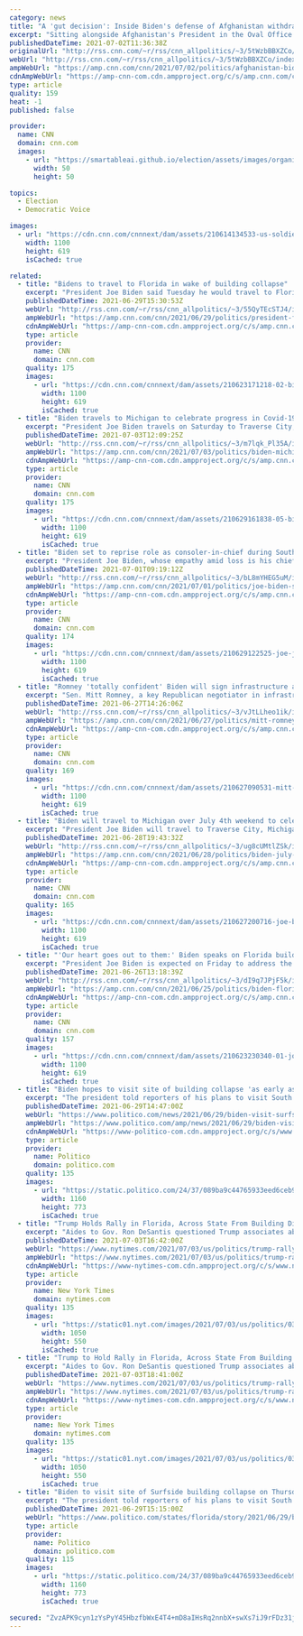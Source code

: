 ```yaml
---
category: news
title: "A 'gut decision': Inside Biden's defense of Afghanistan withdrawal amid warnings of country's collapse"
excerpt: "Sitting alongside Afghanistan's President in the Oval Office last week, President Joe Biden didn't try to sugarcoat the situation: Things were not looking great for his guest's country.\n    \n"
publishedDateTime: 2021-07-02T11:36:38Z
originalUrl: "http://rss.cnn.com/~r/rss/cnn_allpolitics/~3/5tWzbBBXZCo/index.html"
webUrl: "http://rss.cnn.com/~r/rss/cnn_allpolitics/~3/5tWzbBBXZCo/index.html"
ampWebUrl: "https://amp.cnn.com/cnn/2021/07/02/politics/afghanistan-biden-withdrawal-security/index.html"
cdnAmpWebUrl: "https://amp-cnn-com.cdn.ampproject.org/c/s/amp.cnn.com/cnn/2021/07/02/politics/afghanistan-biden-withdrawal-security/index.html"
type: article
quality: 159
heat: -1
published: false

provider:
  name: CNN
  domain: cnn.com
  images:
    - url: "https://smartableai.github.io/election/assets/images/organizations/cnn.com-50x50.jpg"
      width: 50
      height: 50

topics:
  - Election
  - Democratic Voice

images:
  - url: "https://cdn.cnn.com/cnnnext/dam/assets/210614134533-us-soldiers-afghanistan-file-super-tease.jpg"
    width: 1100
    height: 619
    isCached: true

related:
  - title: "Bidens to travel to Florida in wake of building collapse"
    excerpt: "President Joe Biden said Tuesday he would travel to Florida perhaps as early as Thursday after a residential building partially collapsed in the coastal city of Surfside last week.\n    \n"
    publishedDateTime: 2021-06-29T15:30:53Z
    webUrl: "http://rss.cnn.com/~r/rss/cnn_allpolitics/~3/55QyTEcSTJ4/index.html"
    ampWebUrl: "https://amp.cnn.com/cnn/2021/06/29/politics/president-florida-building-collapse/index.html"
    cdnAmpWebUrl: "https://amp-cnn-com.cdn.ampproject.org/c/s/amp.cnn.com/cnn/2021/06/29/politics/president-florida-building-collapse/index.html"
    type: article
    provider:
      name: CNN
      domain: cnn.com
    quality: 175
    images:
      - url: "https://cdn.cnn.com/cnnnext/dam/assets/210623171218-02-biden-crime-prevention-0623-super-tease.jpg"
        width: 1100
        height: 619
        isCached: true
  - title: "Biden travels to Michigan to celebrate progress in Covid-19 fight"
    excerpt: "President Joe Biden travels on Saturday to Traverse City, Michigan, as part of July Fourth celebrations that the White House is looking to use to mark the US's progress in the fight against Covid-19.\n    \n"
    publishedDateTime: 2021-07-03T12:09:25Z
    webUrl: "http://rss.cnn.com/~r/rss/cnn_allpolitics/~3/m7lqk_Pl35A/index.html"
    ampWebUrl: "https://amp.cnn.com/cnn/2021/07/03/politics/biden-michigan-covid/index.html"
    cdnAmpWebUrl: "https://amp-cnn-com.cdn.ampproject.org/c/s/amp.cnn.com/cnn/2021/07/03/politics/biden-michigan-covid/index.html"
    type: article
    provider:
      name: CNN
      domain: cnn.com
    quality: 175
    images:
      - url: "https://cdn.cnn.com/cnnnext/dam/assets/210629161838-05-biden-wisconsin-ice-cream-0629-super-tease.jpg"
        width: 1100
        height: 619
        isCached: true
  - title: "Biden set to reprise role as consoler-in-chief during South Florida visit"
    excerpt: "President Joe Biden, whose empathy amid loss is his chief political characteristic, will travel Thursday to console families in Florida who are enduring the excruciating search for loved ones inside a seaside condo that suddenly collapsed a week ago.\n    \n"
    publishedDateTime: 2021-07-01T09:19:12Z
    webUrl: "http://rss.cnn.com/~r/rss/cnn_allpolitics/~3/bL8mYHEG5uM/index.html"
    ampWebUrl: "https://amp.cnn.com/cnn/2021/07/01/politics/joe-biden-south-florida-visit/index.html"
    cdnAmpWebUrl: "https://amp-cnn-com.cdn.ampproject.org/c/s/amp.cnn.com/cnn/2021/07/01/politics/joe-biden-south-florida-visit/index.html"
    type: article
    provider:
      name: CNN
      domain: cnn.com
    quality: 174
    images:
      - url: "https://cdn.cnn.com/cnnnext/dam/assets/210629122525-joe-jill-biden-0531-super-tease.jpg"
        width: 1100
        height: 619
        isCached: true
  - title: "Romney 'totally confident' Biden will sign infrastructure after attempted walk back"
    excerpt: "Sen. Mitt Romney, a key Republican negotiator in infrastructure talks, said Sunday that he's \"totally confident\" President Joe Biden will sign a bipartisan bill a day after the President attempted to clean up comments that threatened the deal.\n    \n"
    publishedDateTime: 2021-06-27T14:26:06Z
    webUrl: "http://rss.cnn.com/~r/rss/cnn_allpolitics/~3/vJtLLheo1ik/index.html"
    ampWebUrl: "https://amp.cnn.com/cnn/2021/06/27/politics/mitt-romney-infrastructure-bill-biden-cnntv/index.html"
    cdnAmpWebUrl: "https://amp-cnn-com.cdn.ampproject.org/c/s/amp.cnn.com/cnn/2021/06/27/politics/mitt-romney-infrastructure-bill-biden-cnntv/index.html"
    type: article
    provider:
      name: CNN
      domain: cnn.com
    quality: 169
    images:
      - url: "https://cdn.cnn.com/cnnnext/dam/assets/210627090531-mitt-romney-0622-super-tease.jpg"
        width: 1100
        height: 619
        isCached: true
  - title: "Biden will travel to Michigan over July 4th weekend to celebrate progress in Covid-19 fight"
    excerpt: "President Joe Biden will travel to Traverse City, Michigan, on Saturday as the White House looks to use the July Fourth holiday weekend to mark progress in the fight against Covid-19 after more than a year of the pandemic, according to a White House official.\n    \n"
    publishedDateTime: 2021-06-28T19:43:32Z
    webUrl: "http://rss.cnn.com/~r/rss/cnn_allpolitics/~3/ug8cUMtlZSk/index.html"
    ampWebUrl: "https://amp.cnn.com/cnn/2021/06/28/politics/biden-july-4-michigan-trip/index.html"
    cdnAmpWebUrl: "https://amp-cnn-com.cdn.ampproject.org/c/s/amp.cnn.com/cnn/2021/06/28/politics/biden-july-4-michigan-trip/index.html"
    type: article
    provider:
      name: CNN
      domain: cnn.com
    quality: 165
    images:
      - url: "https://cdn.cnn.com/cnnnext/dam/assets/210627200716-joe-biden-0625-super-tease.jpg"
        width: 1100
        height: 619
        isCached: true
  - title: "'Our heart goes out to them:' Biden speaks on Florida building collapse as rescue efforts enter second day"
    excerpt: "President Joe Biden is expected on Friday to address the building collapse in Florida after issuing an emergency declaration overnight to authorize federal assistance, according to an administration official.\n    \n"
    publishedDateTime: 2021-06-26T13:18:39Z
    webUrl: "http://rss.cnn.com/~r/rss/cnn_allpolitics/~3/dI9q7JPjF5k/index.html"
    ampWebUrl: "https://amp.cnn.com/cnn/2021/06/25/politics/biden-florida-building-collapse/index.html"
    cdnAmpWebUrl: "https://amp-cnn-com.cdn.ampproject.org/c/s/amp.cnn.com/cnn/2021/06/25/politics/biden-florida-building-collapse/index.html"
    type: article
    provider:
      name: CNN
      domain: cnn.com
    quality: 157
    images:
      - url: "https://cdn.cnn.com/cnnnext/dam/assets/210623230340-01-joe-biden-0623-super-tease.jpg"
        width: 1100
        height: 619
        isCached: true
  - title: "Biden hopes to visit site of building collapse 'as early as Thursday'"
    excerpt: "The president told reporters of his plans to visit South Florida \"hopefully as early as Thursday\" as he left the White House on Tuesday to visit Wisconsin."
    publishedDateTime: 2021-06-29T14:47:00Z
    webUrl: "https://www.politico.com/news/2021/06/29/biden-visit-surfside-collapse-496983"
    ampWebUrl: "https://www.politico.com/amp/news/2021/06/29/biden-visit-surfside-collapse-496983"
    cdnAmpWebUrl: "https://www-politico-com.cdn.ampproject.org/c/s/www.politico.com/amp/news/2021/06/29/biden-visit-surfside-collapse-496983"
    type: article
    provider:
      name: Politico
      domain: politico.com
    quality: 135
    images:
      - url: "https://static.politico.com/24/37/089ba9c44765933eed6ceb926c6d/surfside-collapse-773-ap.jpg"
        width: 1160
        height: 773
        isCached: true
  - title: "Trump Holds Rally in Florida, Across State From Building Disaster"
    excerpt: "Aides to Gov. Ron DeSantis questioned Trump associates about whether the event on Saturday night in Sarasota should proceed given the scope of the tragedy in Surfside."
    publishedDateTime: 2021-07-03T16:42:00Z
    webUrl: "https://www.nytimes.com/2021/07/03/us/politics/trump-rally-desantis-florida.html"
    ampWebUrl: "https://www.nytimes.com/2021/07/03/us/politics/trump-rally-desantis-florida.amp.html"
    cdnAmpWebUrl: "https://www-nytimes-com.cdn.ampproject.org/c/s/www.nytimes.com/2021/07/03/us/politics/trump-rally-desantis-florida.amp.html"
    type: article
    provider:
      name: New York Times
      domain: nytimes.com
    quality: 135
    images:
      - url: "https://static01.nyt.com/images/2021/07/03/us/politics/03trump1/03trump1-facebookJumbo.jpg"
        width: 1050
        height: 550
        isCached: true
  - title: "Trump to Hold Rally in Florida, Across State From Building Disaster"
    excerpt: "Aides to Gov. Ron DeSantis questioned Trump associates about whether the event on Saturday night in Sarasota would proceed given the scope of the tragedy in Surfside."
    publishedDateTime: 2021-07-03T18:41:00Z
    webUrl: "https://www.nytimes.com/2021/07/03/us/politics/trump-rally-desantis-florida.html"
    ampWebUrl: "https://www.nytimes.com/2021/07/03/us/politics/trump-rally-desantis-florida.amp.html"
    cdnAmpWebUrl: "https://www-nytimes-com.cdn.ampproject.org/c/s/www.nytimes.com/2021/07/03/us/politics/trump-rally-desantis-florida.amp.html"
    type: article
    provider:
      name: New York Times
      domain: nytimes.com
    quality: 135
    images:
      - url: "https://static01.nyt.com/images/2021/07/03/us/politics/03trump1/03trump1-facebookJumbo.jpg"
        width: 1050
        height: 550
        isCached: true
  - title: "Biden to visit site of Surfside building collapse on Thursday"
    excerpt: "The president told reporters of his plans to visit South Florida as he left the White House on Tuesday to head to Wisconsin."
    publishedDateTime: 2021-06-29T15:15:00Z
    webUrl: "https://www.politico.com/states/florida/story/2021/06/29/biden-to-visit-site-of-surfside-building-collapse-on-thursday-1387349"
    type: article
    provider:
      name: Politico
      domain: politico.com
    quality: 115
    images:
      - url: "https://static.politico.com/24/37/089ba9c44765933eed6ceb926c6d/surfside-collapse-773-ap.jpg"
        width: 1160
        height: 773
        isCached: true

secured: "ZvzAPK9cyn1zYsPyY45HbzfbWxE4T4+mD8aIHsRq2nnbX+swXs7iJ9rFDz31j5XtuydNiJq8x8tlN/Wg+6ioNid4GBA5/w0fGY7hY7pP2j3S62bujhtq8wxIjwkR93j26lik0U7cSJ3XgATcAHu+TL+UDacbpcGvQu8KhNKCw+lejwY2HlDAtCwwmiP5HF2LsgOqprB2X3Gc+LVaaEmVJQcFTWvrZV3NpK2KxA56dcm9KEyVci5R/LmlmLM3oJRGmgBf/qfNeebr7jvkgJa82bIf6CdXx4aFoYl1ePUZE+BBUyoZueKJIG1UaFofk5SG0h4OIRWvUwFMxPmMf+txKfacttPE+8vLpFQpduXX+Lc=;Y4ryNwN7hpVOD/D/qvP7ww=="
---
```


